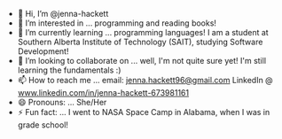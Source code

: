 - 👋 Hi, I’m @jenna-hackett
- 👀 I’m interested in ... programming and reading books!
- 🌱 I’m currently learning ... programming languages! I am a student at Southern Alberta Institute of Technology (SAIT), studying Software Development!
- 💞️ I’m looking to collaborate on ... well, I'm not quite sure yet! I'm still learning the fundamentals :)
- 📫 How to reach me ... email: jenna.hackett96@gmail.com
                          LinkedIn @ www.linkedin.com/in/jenna-hackett-673981161
- 😄 Pronouns: ... She/Her
- ⚡ Fun fact: ... I went to NASA Space Camp in Alabama, when I was in grade school! 

<!---
jenna-hackett/jenna-hackett is a ✨ special ✨ repository because its `README.md` (this file) appears on your GitHub profile.
You can click the Preview link to take a look at your changes.
--->
